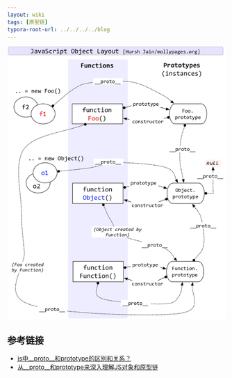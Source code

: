 ```yaml
---
layout: wiki
tags: [原型链]
typora-root-url: ../../../../blog
---
```




![](/media/img/javascript_object_layout.jpg)


## 参考链接

* [js中__proto__和prototype的区别和关系？](https://www.zhihu.com/question/34183746)
* [从__proto__和prototype来深入理解JS对象和原型链](https://github.com/creeperyang/blog/issues/9)